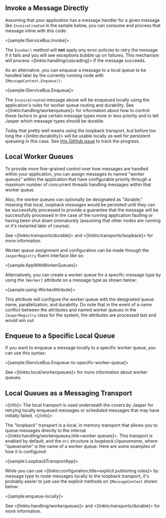 <!--title:Jasper as a Local Command Bus-->

## Invoke a Message Directly

Assuming that your application has a message handler for a given message like `InvoiceCreated`
in the sample below, you can consume and process that message inline with this code:

<[sample:IServiceBus.Invoke]>

The `Invoke()` method will **not** apply any error policies to retry the message if it fails and you will see exceptions bubble up on failures. This mechanism will process <[linkto:handling/cascading]> if the message succeeds.


As an alternative, you can enqueue a message to a local queue to be handled later by the currently running node with `IMessageContext.Enqueue()`:

<[sample:IServiceBus.Enqueue]>

The `InvoiceCreated` message above will be enqueued locally using the application's rules for worker queue routing and durability. See <[linkto:handling/workerqueues]> for information about how to control these factors to give certain message types more or less priority and to tell Jasper which message types should be durable.


Today that pretty well means using the loopback transport, but before too long the <[linkto:durability]> will be usable locally as well for persistent queueing in this case. See [this GitHub issue](https://github.com/JasperFx/jasper/issues/179) to track the progress.

## Local Worker Queues

To provide more fine-grained control over how messages are handled within your application, you can assign messages to 
named "worker queues" within the application that have configurable priority through a maximum number of concurrent threads handling messages within that worker queue. 

Also, the worker queues can optionally be designated as "durable," meaning that local, loopback messages would be persisted until they can be successfully processed to provide a guarantee that the message will be successfully processed in the case of the running application faulting or having been shut down prematurely (assuming that other nodes are running or it's restarted later of course).

See <[linkto:transports/durable]> and <[linkto:transports/loopback]> for more information.

Worker queue assignment and configuration can be made through the `JasperRegistry` fluent interface like so:

<[sample:AppWithWorkerQueues]>


Alternatively, you can create a worker queue for a specific message type by using the `[Worker]` attribute on a message
type as shown below:

<[sample:using-WorkerAttribute]>

This attribute will configure the worker queue with the designated queue name, parallelization, and durability. Do note that in the event of a name conflict between the attributes and named worker queues in the `JasperRegistry` class for the system, the attributes are processed last and would win out. 



## Enqueue to a Specific Local Queue

If you want to enqueue a message locally to a specific worker queue, you can use this syntax:

<[sample:IServiceBus.Enqueue-to-specific-worker-queue]>

See <[linkto:local/workerqueues]> for more information about worker queues.


## Local Queues as a Messaging Transport


<[info]>
The local transport is used underneath the covers by Jasper for retrying
locally enqueued messages or scheduled messages that may have initially failed.
<[/info]>


The "loopback" transport is a local, in memory transport that allows you to queue messages directly to the internal <[linkto:handling/workerqueues;title=worker queues]>. This transport is enabled
by default, and the `Uri` structure is *loopback://queuename*, where "queuename" is the name of a worker queue. Here are some examples of how it is configured:

<[sample:LoopbackTransportApp]>

While you can use <[linkto:configuration;title=explicit publishing rules]> by message type to route messages locally to the loopback transport, it's probably easier to just use the explicit methods on `IMessageContext` shown below:

<[sample:enqueue-locally]>

See <[linkto:handling/workerqueues]> and <[linkto:transports/durable]> for more information.



